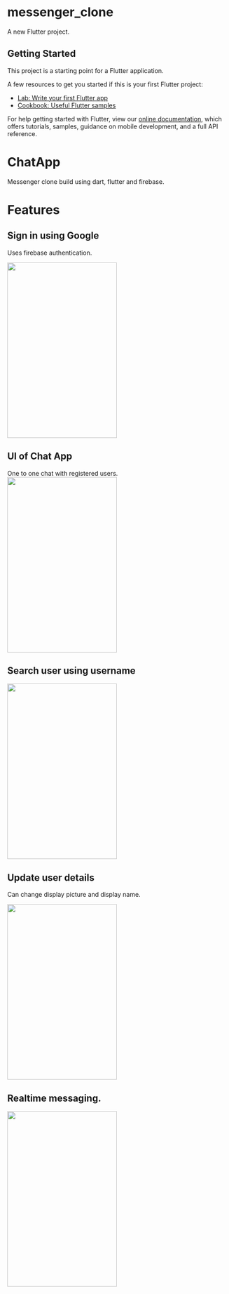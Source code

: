 # messenger_clone

A new Flutter project.

## Getting Started

This project is a starting point for a Flutter application.

A few resources to get you started if this is your first Flutter project:

- [Lab: Write your first Flutter app](https://flutter.dev/docs/get-started/codelab)
- [Cookbook: Useful Flutter samples](https://flutter.dev/docs/cookbook)

For help getting started with Flutter, view our
[online documentation](https://flutter.dev/docs), which offers tutorials,
samples, guidance on mobile development, and a full API reference.

# ChatApp

Messenger clone build using dart, flutter and firebase.

# Features

## Sign in using Google

Uses firebase authentication.<br>

<img src = 'https://user-images.githubusercontent.com/56683393/183420995-ef77b48d-6eac-4c55-8564-46b934a1eba6.jpeg' width = "250px" height = "400px">

## UI of Chat App

One to one chat with registered users.<br>
<img src = 'https://user-images.githubusercontent.com/56683393/183421249-f9a927bc-09cd-4b28-a3a4-a88750f85126.jpeg' width = "250px" height = "400px">

## Search user using username

<img src = 'https://user-images.githubusercontent.com/56683393/183421323-376907ff-b005-485a-80ee-0851da00eda6.jpeg' width = "250px" height = "400px">

## Update user details

Can change display picture and display name.<br>

<img src = 'https://user-images.githubusercontent.com/56683393/183421507-a729c3b7-2e6e-467e-8b2c-84794096e028.jpeg' width = "250px" height = "400px">


## Realtime messaging.

<img src = 'https://user-images.githubusercontent.com/56683393/183421604-86d09379-91ba-4b27-94d8-e014230b6e6c.jpeg' width = "250px" height = "400px">


